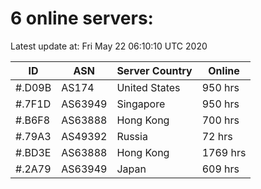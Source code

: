 # 6 online servers:

Latest update at: Fri May 22 06:10:10 UTC 2020

| ID | ASN | Server Country | Online |
| -- | --- | -------------- | ------ |
| #.D09B | AS174 | United States | 950 hrs |
| #.7F1D | AS63949 | Singapore | 950 hrs |
| #.B6F8 | AS63888 | Hong Kong | 700 hrs |
| #.79A3 | AS49392 | Russia | 72 hrs |
| #.BD3E | AS63888 | Hong Kong | 1769 hrs |
| #.2A79 | AS63949 | Japan | 609 hrs |

